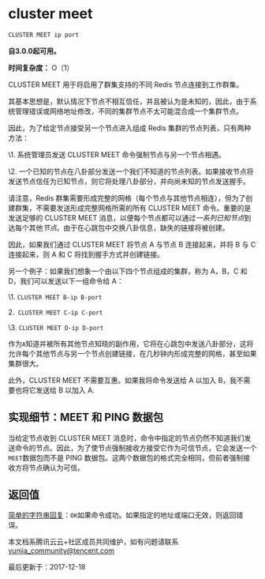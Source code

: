 # cluster meet

```javascript
CLUSTER MEET ip port
```

**自3.0.0起可用。**

**时间复杂度：** O（1）

CLUSTER MEET 用于将启用了群集支持的不同 Redis 节点连接到工作群集。

其基本思想是，默认情况下节点不相互信任，并且被认为是未知的，因此，由于系统管理错误或网络地址修改，不同的集群节点不太可能混合成一个集群节点。

因此，为了给定节点接受另一个节点进入组成 Redis 集群的节点列表，只有两种方法：

\1. 系统管理员发送 CLUSTER MEET 命令强制节点与另一个节点相遇。

\2. 一个已知的节点在八卦部分发送一个我们不知道的节点列表。如果接收节点将发送节点信任为已知节点，则它将处理八卦部分，并向尚未知的节点发送握手。

请注意，Redis 群集需要形成完整的网格（每个节点与其他节点相连），但为了创建群集，不需要发送形成完整网格所需的所有 CLUSTER MEET 命令。重要的是发送足够的 CLUSTER MEET 消息，以便每个节点都可以通过*一系列已知节点*到达每个其他*节点*。由于在心跳包中交换八卦信息，缺失的链接将被创建。

因此，如果我们通过 CLUSTER MEET 将节点 A 与节点 B 连接起来，并将 B 与 C 连接起来，则 A 和 C 将找到握手方式并创建链接。

另一个例子：如果我们想象一个由以下四个节点组成的集群，称为 A，B，C 和 D，我们可以发送以下一组命令给 A：

\1. `CLUSTER MEET B-ip B-port`

2.` CLUSTER MEET C-ip C-port`

\3. `CLUSTER MEET D-ip D-port`

作为`A`知道并被所有其他节点知晓的副作用，它将在心跳包中发送八卦部分，这将允许每个其他节点与另一个节点创建链接，在几秒钟内形成完整的网格，甚至如果集群很大。

此外，CLUSTER MEET 不需要互惠。如果我将命令发送给 A 以加入 B，我不需要也将它发送给 B 以加入 A.

## 实现细节：MEET 和 PING 数据包

当给定节点收到 CLUSTER MEET 消息时，命令中指定的节点仍然不知道我们发送命令的节点。因此，为了使节点强制接收方接受它作为可信节点，它会发送一个`MEET`数据包而不是 PING 数据包。这两个数据包的格式完全相同，但前者强制接收方将节点确认为可信。

## 返回值

[简单的字符串回复](https://redis.io/topics/protocol#simple-string-reply)：`OK`如果命令成功。如果指定的地址或端口无效，则返回错误。

本文档系腾讯云云+社区成员共同维护，如有问题请联系 yunjia_community@tencent.com

最后更新于：2017-12-18
